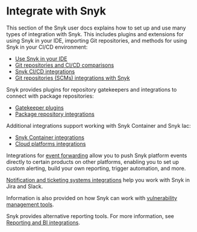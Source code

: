 # Integrate with Snyk

This section of the Snyk user docs explains how to set up and use many types of integration with Snyk.  This includes plugins and extensions for using Snyk in your IDE, importing Git repositories, and methods for using Snyk in your CI/CD environment:

* [Use Snyk in your IDE](use-snyk-in-your-ide/)
* [Git repositories and CI/CD comparisons](git-repository-and-ci-cd-integrations-comparisons.md)
* [Snyk CI/CD integrations](snyk-ci-cd-integrations/)
* [Git repositories (SCMs) integrations with Snyk](git-repositories-scms-integrations-with-snyk/)

Snyk provides plugins for repository gatekeepers and integrations to connect with package repositories:

* [Gatekeeper plugins](gatekeeper-plugins/)
* [Package repository integrations](../scan-using-snyk/snyk-open-source/scan-open-source-libraries-and-licenses/package-repository-integrations/)

Additional integrations support working with Snyk Container and Snyk Iac:

* [Snyk Container integrations](snyk-container-integrations/)
* [Cloud platforms integrations](cloud-platforms-integrations/)

Integrations for [event forwarding](event-forwarding/) allow you to push Snyk platform events directly to certain products on other platforms, enabling you to set up custom alerting, build your own reporting, trigger automation, and more.

[Notification and ticketing systems integrations](jira-and-slack-integrations/) help you work with Snyk in Jira and Slack.

Information is also provided on how Snyk can work with [vulnerability management tools](vulnerability-management-tools/).

Snyk provides alternative reporting tools. For more information, see [Reporting and BI integrations](../manage-risk/reporting/reporting-and-bi-integrations-snowflake-data-share.md).

